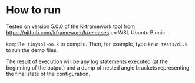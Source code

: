 # How to run
Tested on version 5.0.0 of the K-framework tool from https://github.com/kframework/k/releases on WSL Ubuntu Bionic.

`kompile tinysol-oo.k` to compile. Then, for example, type `krun tests/d1.k` to run the demo files. 

The result of execution will be any log statements executed (at the beginning of the output) and a dump of nested angle brackets representing the final state of the configuration. 
